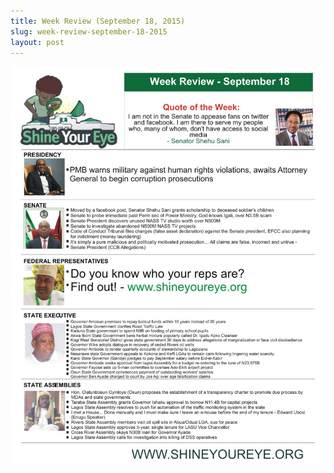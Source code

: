 ```yaml
---
title: Week Review (September 18, 2015)
slug: week-review-september-18-2015
layout: post
---
```


![WR Sept. 18, 2015](/media_root/file_archive/SYE_Week_Review_-_Sept._18_1.jpg "Week Review (September 18, 2015)")
